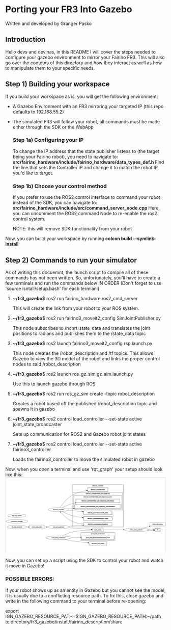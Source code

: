 # Porting your FR3 Into Gazebo
Written and developed by Granger Pasko

## Introduction
<p>Hello devs and devinas, in this README I will cover the steps needed to configure your gazebo environment to mirror your Fairino FR3. This will also go over the contetns of this directory and how they interact as well as how to manipulate them to your specific needs.</p>

## Step 1) Building your workspace
<p>If you build your workspace as is, you will get the following environment:

- A Gazebo Environment with an FR3 mirroring your targeted IP (this repo defaults to 192.168.55.2)
- The simulated FR3 will follow your robot, all commands must be made either through the SDK or the WebApp

    ### Step 1a) Configuring your IP
    To change the IP address that the state publisher listens to (the target being your Fairino robot), you need to navigate to:
    <b> src/fairino_hardware/include/fairino_hardware/data_types_def.h </b>
    Find the line that sets the Controller IP and change it to match the robot IP you'd like to target.

    ### Step 1b) Choose your control method
    If you prefer to use the ROS2 control interface to command your robot instead of the SDK, you can navigate to:
    <b> src/fairino_hardware/include/src/command_server_node.cpp </b>
    Here, you can uncomment the ROS2 command Node to re-enable the ros2 control system.
    
    NOTE: this will remove SDK functionality from your robot

Now, you can build your workspace by running <b>colcon build --symlink-install</b>

## Step 2) Commands to run your simulator

As of writing this docuemnt, the launch script to compile all of these commands has not been written. So, unfortunately, you'll have to create a few terminals and run the commands below IN ORDER (Don't forget to use 'source isntall/setup.bash' for each termianl)

1) 
    <b>~/fr3_gazebo</b>$ ros2 run fairino_hardware ros2_cmd_server

    This will create the link from your robot to your ROS system.

2) 
    <b>~/fr3_gazebo</b>$ ros2 run fairino3_moveit2_config SimJointPublisher.py

    This node subscribes to /nonrt_state_data and translates the joint positions to radians and publishes them to the /state_data topic

3) 
    <b>~/fr3_gazebo</b>$ ros2 launch fairino3_moveit2_config rsp.launch.py

    This node creates the /robot_description and /tf topics. This allows Gazebo to view the 3D model of the robot and links the proper control nodes to said /robot_description

4) 
    <b>~/fr3_gazebo</b>$ ros2 launch ros_gz_sim gz_sim.launch.py

    Use this to launch gazebo through ROS

5) 
    <b>~/fr3_gazebo</b>$ ros2 run ros_gz_sim create -topic robot_description

    Creates a robot based off the published /robot_description topic and spawns it in gazebo

6) 
    <b>~/fr3_gazebo</b>$ ros2 control load_controller --set-state active joint_state_broadcaster

    Sets up communication for ROS2 and Gazebo robot joint states

7)
    <b>~/fr3_gazebo</b>$ ros2 control load_controller --set-state active fairino3_controller

    Loads the fairino3_controller to move the simulated robot in gazebo


Now, when you open a terminal and use 'rqt_graph' your setup should look like this:
    ![alt text](src/README_rqt_graph.png)


Now, you can set up a script using the SDK to control your robot and watch it move in Gazebo!


### POSSIBLE ERRORS:

If your robot shows up as an entity in Gazebo but you cannot see the model, it is usually due to a conflicting resource path. To fix this, close gazebo and write in the following command to your terminal before re-opening:

export IGN_GAZEBO_RESOURCE_PATH=$IGN_GAZEBO_RESOURCE_PATH:~/path to directory/fr3_gazebo/install/fairino_description/share


